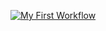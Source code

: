 [![My First Workflow](https://github.com/e1043516/myworkflow/actions/workflows/main.yaml/badge.svg)](https://github.com/e1043516/myworkflow/actions/workflows/main.yaml)